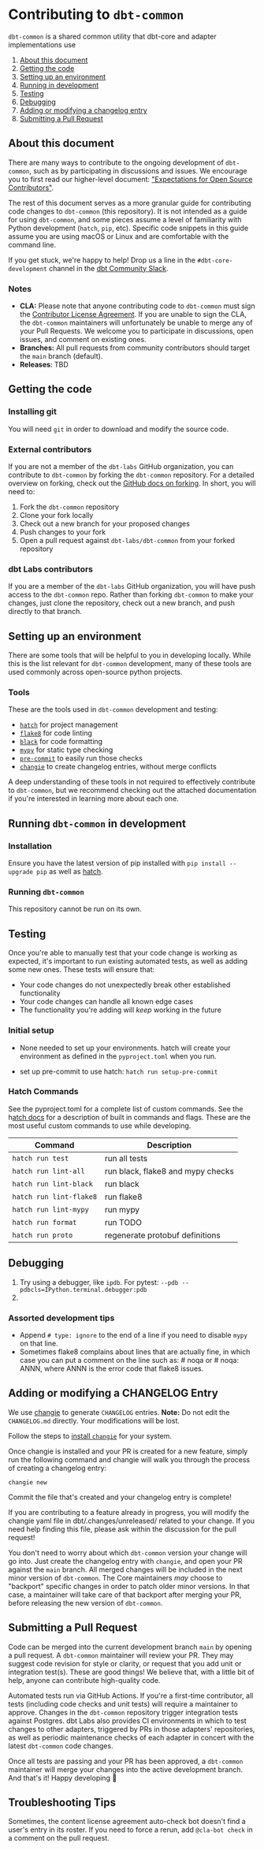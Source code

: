 # Contributing to `dbt-common`

`dbt-common` is a shared common utility that dbt-core and adapter implementations use


1. [About this document](#about-this-document)
2. [Getting the code](#getting-the-code)
3. [Setting up an environment](#setting-up-an-environment)
4. [Running in development](#running-dbt-common-in-development)
5. [Testing](#testing)
6. [Debugging](#debugging)
7. [Adding or modifying a changelog entry](#adding-or-modifying-a-changelog-entry)
8. [Submitting a Pull Request](#submitting-a-pull-request)

## About this document

There are many ways to contribute to the ongoing development of `dbt-common`, such as by participating in discussions and issues. We encourage you to first read our higher-level document: ["Expectations for Open Source Contributors"](https://docs.getdbt.com/docs/contributing/oss-expectations).

The rest of this document serves as a more granular guide for contributing code changes to `dbt-common` (this repository). It is not intended as a guide for using `dbt-common`, and some pieces assume a level of familiarity with Python development (`hatch`, `pip`, etc). Specific code snippets in this guide assume you are using macOS or Linux and are comfortable with the command line.

If you get stuck, we're happy to help! Drop us a line in the `#dbt-core-development` channel in the [dbt Community Slack](https://community.getdbt.com).

### Notes

- **CLA:** Please note that anyone contributing code to `dbt-common` must sign the [Contributor License Agreement](https://docs.getdbt.com/docs/contributor-license-agreements). If you are unable to sign the CLA, the `dbt-common` maintainers will unfortunately be unable to merge any of your Pull Requests. We welcome you to participate in discussions, open issues, and comment on existing ones.
- **Branches:** All pull requests from community contributors should target the `main` branch (default).
- **Releases**: TBD

## Getting the code

### Installing git

You will need `git` in order to download and modify the source code.

### External contributors

If you are not a member of the `dbt-labs` GitHub organization, you can contribute to `dbt-common` by forking the `dbt-common` repository. For a detailed overview on forking, check out the [GitHub docs on forking](https://help.github.com/en/articles/fork-a-repo). In short, you will need to:

1. Fork the `dbt-common` repository
2. Clone your fork locally
3. Check out a new branch for your proposed changes
4. Push changes to your fork
5. Open a pull request against `dbt-labs/dbt-common` from your forked repository

### dbt Labs contributors

If you are a member of the `dbt-labs` GitHub organization, you will have push access to the `dbt-common` repo. Rather than forking `dbt-common` to make your changes, just clone the repository, check out a new branch, and push directly to that branch.

## Setting up an environment

There are some tools that will be helpful to you in developing locally. While this is the list relevant for `dbt-common` development, many of these tools are used commonly across open-source python projects.

### Tools

These are the tools used in `dbt-common` development and testing:

- [`hatch`](https://hatch.pypa.io/latest/) for project management
- [`flake8`](https://flake8.pycqa.org/en/latest/) for code linting
- [`black`](https://github.com/psf/black) for code formatting
- [`mypy`](https://mypy.readthedocs.io/en/stable/) for static type checking
- [`pre-commit`](https://pre-commit.com) to easily run those checks
- [`changie`](https://changie.dev/) to create changelog entries, without merge conflicts

A deep understanding of these tools in not required to effectively contribute to `dbt-common`, but we recommend checking out the attached documentation if you're interested in learning more about each one.

## Running `dbt-common` in development

### Installation

Ensure you have the latest version of pip installed with `pip install --upgrade pip` as well as [hatch](https://hatch.pypa.io/latest/install/).

### Running `dbt-common`

This repository cannot be run on its own.

## Testing

Once you're able to manually test that your code change is working as expected, it's important to run existing automated tests, as well as adding some new ones. These tests will ensure that:
- Your code changes do not unexpectedly break other established functionality
- Your code changes can handle all known edge cases
- The functionality you're adding will _keep_ working in the future


### Initial setup

- None needed to set up your environments.  hatch will create your environment as defined in the `pyproject.toml` when you run.

- set up pre-commit to use hatch: `hatch run setup-pre-commit`

### Hatch Commands

See the pyproject.toml for a complete list of custom commands.  See the h[atch docs](https://hatch.pypa.io/latest/cli/reference/) for a description of built in commands and flags.  These are the most useful custom commands to use while developing.

|Command|Description|
|---|---|
|`hatch run test`|run all tests|
|`hatch run lint-all`|run black, flake8 and mypy checks|
|`hatch run lint-black`|run black|
|`hatch run lint-flake8`|run flake8|
|`hatch run lint-mypy`|run mypy|
|`hatch run format`|run TODO|
|`hatch run proto`|regenerate protobuf definitions|

## Debugging

1. Try using a debugger, like `ipdb`. For pytest: `--pdb --pdbcls=IPython.terminal.debugger:pdb`
2. 

### Assorted development tips
* Append `# type: ignore` to the end of a line if you need to disable `mypy` on that line.
* Sometimes flake8 complains about lines that are actually fine, in which case you can put a comment on the line such as: # noqa or # noqa: ANNN, where ANNN is the error code that flake8 issues.

## Adding or modifying a CHANGELOG Entry

We use [changie](https://changie.dev) to generate `CHANGELOG` entries. **Note:** Do not edit the `CHANGELOG.md` directly. Your modifications will be lost.

Follow the steps to [install `changie`](https://changie.dev/guide/installation/) for your system.

Once changie is installed and your PR is created for a new feature, simply run the following command and changie will walk you through the process of creating a changelog entry:

```shell
changie new
```

Commit the file that's created and your changelog entry is complete!

If you are contributing to a feature already in progress, you will modify the changie yaml file in dbt/.changes/unreleased/ related to your change. If you need help finding this file, please ask within the discussion for the pull request!

You don't need to worry about which `dbt-common` version your change will go into. Just create the changelog entry with `changie`, and open your PR against the `main` branch. All merged changes will be included in the next minor version of `dbt-common`. The Core maintainers _may_ choose to "backport" specific changes in order to patch older minor versions. In that case, a maintainer will take care of that backport after merging your PR, before releasing the new version of `dbt-common`.

## Submitting a Pull Request

Code can be merged into the current development branch `main` by opening a pull request. A `dbt-common` maintainer will review your PR. They may suggest code revision for style or clarity, or request that you add unit or integration test(s). These are good things! We believe that, with a little bit of help, anyone can contribute high-quality code.

Automated tests run via GitHub Actions. If you're a first-time contributor, all tests (including code checks and unit tests) will require a maintainer to approve. Changes in the `dbt-common` repository trigger integration tests against Postgres. dbt Labs also provides CI environments in which to test changes to other adapters, triggered by PRs in those adapters' repositories, as well as periodic maintenance checks of each adapter in concert with the latest `dbt-common` code changes.

Once all tests are passing and your PR has been approved, a `dbt-common` maintainer will merge your changes into the active development branch. And that's it! Happy developing :tada:


## Troubleshooting Tips
Sometimes, the content license agreement auto-check bot doesn't find a user's entry in its roster. If you need to force a rerun, add `@cla-bot check` in a comment on the pull request.
